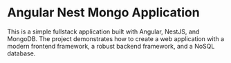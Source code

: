 # Angular Nest Mongo Application

This is a simple fullstack application built with Angular, NestJS, and MongoDB. The project demonstrates how to create a web application with a modern frontend framework, a robust backend framework, and a NoSQL database.
